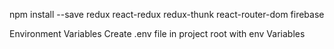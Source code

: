 
npm install --save redux react-redux redux-thunk react-router-dom firebase

Environment Variables
Create .env file in project root with env Variables
